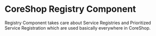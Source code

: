 # CoreShop Registry Component

Registry Component takes care about Service Registries and Prioritized Service Registration which are used basically everywhere in CoreShop.